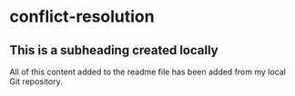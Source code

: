 # conflict-resolution

 ## This is a subheading created locally

All of this content added to the readme file has been added from my local Git repository.
